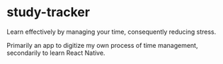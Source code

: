 # study-tracker
Learn effectively by managing your time, consequently reducing stress.

Primarily an app to digitize my own process of time management, secondarily to learn React Native.
